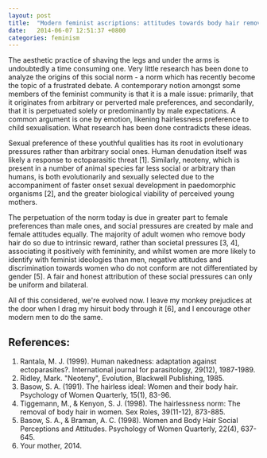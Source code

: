 ```yaml
---
layout: post
title:  "Modern feminist ascriptions: attitudes towards body hair removal."
date:   2014-06-07 12:51:37 +0800
categories: feminism
---
```


The aesthetic practice of shaving the legs and under the arms is undoubtedly a time consuming one. Very little research has been done to analyze the origins of this social norm - a norm which has recently become the topic of a frustrated debate. A contemporary notion amongst some members of the feminist community is that it is a male issue: primarily, that it originates from arbitrary or perverted male preferences, and secondarily, that it is perpetuated solely or predominantly by male expectations. A common argument is one by emotion, likening hairlessness preference to child sexualisation. What research has been done contradicts these ideas.

Sexual preference of these youthful qualities has its root in evolutionary pressures rather than arbitrary social ones. Human denudation itself was likely a response to ectoparasitic threat [1]. Similarly, neoteny, which is present in a number of animal species far less social or arbitrary than humans, is both evolutionarily and sexually selected due to the accompaniment of faster onset sexual development in paedomorphic organisms [2], and the greater biological viability of perceived young mothers.

The perpetuation of the norm today is due in greater part to female preferences than male ones, and social pressures are created by male and female attitudes equally. The majority of adult women who remove body hair do so due to intrinsic reward, rather than societal pressures [3, 4], associating it positively with femininity, and whilst women are more likely to identify with feminist ideologies than men, negative attitudes and discrimination towards women who do not conform are not differentiated by gender [5]. A fair and honest attribution of these social pressures can only be uniform and bilateral.

All of this considered, we're evolved now. I leave my monkey prejudices at the door when I drag my hirsuit body through it [6], and I encourage other modern men to do the same.


References:
-----------
1. Rantala, M. J. (1999). Human nakedness: adaptation against ectoparasites?. International journal for parasitology, 29(12), 1987-1989.
2. Ridley, Mark. "Neoteny", Evolution, Blackwell Publishing, 1985.
3. Basow, S. A. (1991). The hairless ideal: Women and their body hair. Psychology of Women Quarterly, 15(1), 83-96.
4. Tiggemann, M., & Kenyon, S. J. (1998). The hairlessness norm: The removal of body hair in women. Sex Roles, 39(11-12), 873-885.
5. Basow, S. A., & Braman, A. C. (1998). Women and Body Hair Social Perceptions and Attitudes. Psychology of Women Quarterly, 22(4), 637-645.
6. Your mother, 2014.
